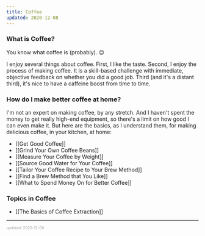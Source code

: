 ```yaml
---
title: Coffee
updated: 2020-12-08
---
```


### What is Coffee?

You know what coffee is (probably). 😉

I enjoy several things about coffee. First, I like the taste. Second, I enjoy the process of making coffee. It is a skill-based challenge with immediate, objective feedback on whether you did a good job. Third (and it's a distant third), it's nice to have a caffeine boost from time to time.

### How do I make better coffee at home?

I'm not an expert on making coffee, by any stretch. And I haven't spent the money to get really high-end equipment, so there's a limit on how good I can even make it. But here are the basics, as I understand them, for making delicious coffee, in your kitchen, at home:

- [[Get Good Coffee]]
- [[Grind Your Own Coffee Beans]]
- [[Measure Your Coffee by Weight]]
- [[Source Good Water for Your Coffee]]
- [[Tailor Your Coffee Recipe to Your Brew Method]]
- [[Find a Brew Method that You Like]]
- [[What to Spend Money On for Better Coffee]]

### Topics in Coffee

- [[The Basics of Coffee Extraction]]

---

<sup><sub><font color="#a6a6a6">updated: 2020-12-08</font></sub></sup>
